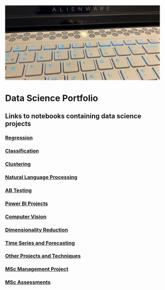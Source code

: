 ![](/images/alienware.jpg)

# Data Science Portfolio

## Links to notebooks containing data science projects

### [Regression](https://github.com/Auckland68/LinearRegression)

### [Classification](https://github.com/Auckland68/Classification)

### [Clustering](https://github.com/Auckland68/Clustering)

### [Natural Language Processing](https://github.com/Auckland68/NLPModels)

### [AB Testing](https://github.com/Auckland68/AB-Testing)

### [Power BI Projects](https://github.com/Auckland68/PowerBIDashboards)

### [Computer Vision](https://github.com/Auckland68/Computer-Vision)

### [Dimensionality Reduction](https://github.com/Auckland68/DimensionalityReduction)

### [Time Series and Forecasting](https://github.com/Auckland68/TimeSeriesModelling)

### [Other Projects and Techniques](https://github.com/Auckland68/Other-Techniques)

### [MSc Management Project](https://github.com/Auckland68/Arun-Travel-Reviews-Analysis)

### [MSc Assessments](https://github.com/Auckland68/MScAssessments)


